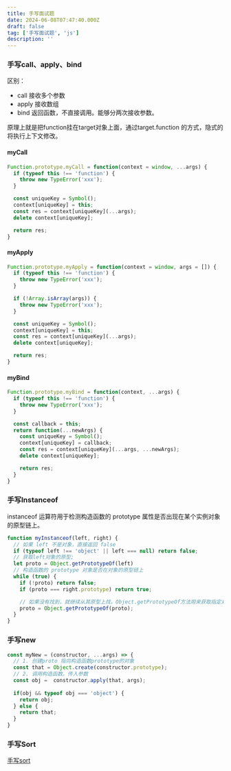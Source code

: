 ```yaml
---
title: 手写面试题
date: 2024-06-08T07:47:40.000Z
draft: false
tag: ['手写面试题', 'js']
description: ''
---
```

### 手写call、apply、bind
区别：
- call 接收多个参数
- apply 接收数组
- bind 返回函数，不直接调用。能够分两次接收参数。

原理上就是把function挂在target对象上面，通过target.function 的方式，隐式的将执行上下文修改。
#### myCall
```js
Function.prototype.myCall = function(context = window, ...args) {
  if (typeof this !== 'function') {
    throw new TypeError('xxx');
  }

  const uniqueKey = Symbol();
  context[uniqueKey] = this;
  const res = context[uniqueKey](...args);
  delete context[uniqueKey];

  return res;
}
```
#### myApply
```js
Function.prototype.myApply = function(context = window, args = []) {
  if (typeof this !== 'function') {
    throw new TypeError('xxx');
  }

  if (!Array.isArray(args)) {
    throw new TypeError('xxx');
  }

  const uniqueKey = Symbol();
  context[uniqueKey] = this;
  const res = context[uniqueKey](...args);
  delete context[uniqueKey];

  return res;
}
```
#### myBind
```js
Function.prototype.myBind = function(context, ...args) {
  if (typeof this !== 'function') {
    throw new TypeError('xxx');
  }

  const callback = this;
  return function(...newArgs) {
    const uniqueKey = Symbol();
    context[uniqueKey] = callback;
    const res = context[uniqueKey](...args, ...newArgs);
    delete context[uniqueKey];

    return res;
  }
}
```

### 手写Instanceof
instanceof 运算符用于检测构造函数的 prototype 属性是否出现在某个实例对象的原型链上。
```js
function myInstanceof(left, right) {
  // 如果 left 不是对象，直接返回 false
  if (typeof left !== 'object' || left === null) return false;
  // 获取left对象的原型;
  let proto = Object.getPrototypeOf(left)
  // 构造函数的 prototype 对象是否在对象的原型链上
  while (true) {
    if (!proto) return false;
    if (proto === right.prototype) return true;

    // 如果没有找到，就继续从其原型上找，Object.getPrototypeOf方法用来获取指定对象的原型
    proto = Object.getPrototypeOf(proto);
  }
}

```

### 手写new
```js
const myNew = (constructor, ...args) => {
  // 1. 创建proto 指向构造函数prototype的对象
  const that = Object.create(constructor.prototype);
  // 2. 调用构造函数。传入参数
  const obj =  constructor.apply(that, args);
  
  if(obj && typeof obj === 'object') {
    return obj;
  } else {
    return that;
  }
}
```

### 手写Sort
[手写sort](./MySort.md)
